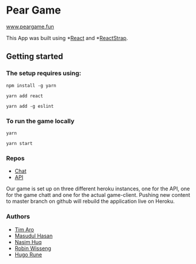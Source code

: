 # Pear Game
www.peargame.fun

This App was built using *[React](https://reactjs.org) and *[ReactStrap](https://reactstrap.github.io).

## Getting started

### The setup requires using:

```
npm install -g yarn
```
```
yarn add react
```
```
yarn add -g eslint
```

### To run the game locally

```
yarn
```
```
yarn start
```

### Repos
* [Chat](https://github.com/rawnney/PearGameChat)
* [API](https://github.com/robinwiss/PearGameAPI)


Our game is set up on three different heroku instances, one for the API, one for the game chatt and one for the actual game-client. Pushing new content to master branch on github will rebuild the application live on Heroku.

### Authors

* [Tim Aro](https://github.com/Finen2)
* [Masudul Hasan](https://github.com/masudulhas)
* [Nasim Huq](https://github.com/nasimjibs)
* [Robin Wisseng](https://github.com/robinwiss)
* [Hugo Rune](https://github.com/rawnney)
